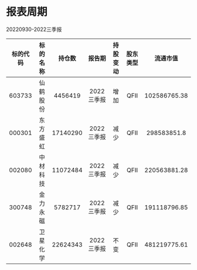 # 报表周期 

20220930-2022三季报

| 标的代码 | 标的名称 | 持仓数 | 报告期 | 持股变动 | 股东类型 | 流通市值 |
|:--:|:--:|:--:|:--:|:--:|:--:|:--:|
|603733|仙鹤股份|4456419|2022三季报|增加|QFII|102586765.38|
|000301|东方盛虹|17140290|2022三季报|减少|QFII|298583851.8|
|002080|中材科技|11072484|2022三季报|减少|QFII|220563881.28|
|300748|金力永磁|5782717|2022三季报|减少|QFII|191118796.85|
|002648|卫星化学|22624343|2022三季报|不变|QFII|481219775.61|